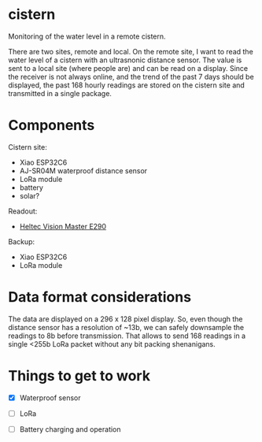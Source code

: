 # cistern
Monitoring of the water level in a remote cistern.

There are two sites, remote and local. On the remote site, I want to read
the water level of a cistern with an ultrasnonic distance sensor.
The value is sent to a local site (where people are) and can be read on a display.
Since the receiver is not always online, and the trend of the past 7 days should be
displayed, the past 168 hourly readings are stored on the cistern site and transmitted in a single package.

# Components
Cistern site:
- Xiao ESP32C6
- AJ-SR04M waterproof distance sensor
- LoRa module
- battery
- solar?

Readout:
- [Heltec Vision Master E290](https://docs.heltec.org/en/node/esp32/ht_vme290/index.html)

Backup:
- Xiao ESP32C6
- LoRa module


# Data format considerations
The data are displayed on a 296 x 128 pixel display.
So, even though the distance sensor has a resolution of ~13b, we can safely downsample
the readings to 8b before transmission.
That allows to send 168 readings in a single <255b LoRa packet without any bit packing shenanigans.


# Things to get to work
- [x] Waterproof sensor
- [ ] LoRa
- [ ] Battery charging and operation

